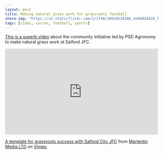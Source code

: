 ```yaml
---
layout: post
title: Making natural grass work for grassroots football
share-img: "https://c2.staticflickr.com/2/1748/28916534208_ee9b82d410_b_d.jpg"
tags: [video, soccer, football, sports]
---
```


[This is a superb video](https://vimeo.com/296844071) about the community initiative led by PSD Agronomy to make natural grass work at Salford JFC.

<div style="padding:56.25% 0 0 0;position:relative;"><iframe src="https://player.vimeo.com/video/296844071?title=0&byline=0&portrait=0" style="position:absolute;top:0;left:0;width:100%;height:100%;" frameborder="0" webkitallowfullscreen mozallowfullscreen allowfullscreen></iframe></div><script src="https://player.vimeo.com/api/player.js"></script>
<p><a href="https://vimeo.com/296844071">A template for grassroots success with Salford City JFC</a> from <a href="https://vimeo.com/turfbusinesstv">Marjentin Media LTD</a> on <a href="https://vimeo.com">Vimeo</a>.</p>
